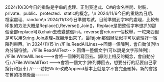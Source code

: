2024/10/30今日的重點是字串的處理、正則表達式、C#的命名空間、封裝、private、public、protected、static的概念。\n
2024/11/6今日的重點為日期、檔案處理、random\n
2024/11/13今日準備考試，目前準備到字串的處理，比較有印象的方法大概是Replace(),Reverse(),Join()，Replace是把整個字串想抓的那個全部replace可以chain去改變整個list。reverse會return一個枚舉，一坨東西但是可以用String.Join處理~就顯示出來了。最後join那個辦法似乎可以處理好一微陣列東西。\n
2024/11/15 \n
            //File.ReadAllLines-->回傳一個陣列，會自動偵測\n為分隔符號。
            //File.ReadAllText-- > 回傳一整個文字(可以說是文字形陣列);
            //File.WriteAllLines--->會將一個陣列寫回去。(原則上相反的概念，會自動分行)
            //File.WriteAllText --->會將一個文字(陣列傳回去，想要分行的話要自己家換行和迴車)
            //----若把Write改成Append基本上就是字不會完全刪掉，新的會接在舊的指標後面-------

